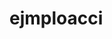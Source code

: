 # ejmploacci
<script id="asciicast-4lybQVYo5E9zqjF5IG1JH13YX" src="https://asciinema.org/a/4lybQVYo5E9zqjF5IG1JH13YX.js" async></script>

